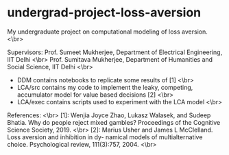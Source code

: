 # undergrad-project-loss-aversion
My undergraduate project on computational modeling of loss aversion. <\br>

Supervisors: 
Prof. Sumeet Mukherjee, Department of Electrical Engineering, IIT Delhi <\br>
Prof. Sumitava Mukherjee, Department of Humanities and Social Science, IIT Delhi <\br>

- DDM contains notebooks to replicate some results of [1] <\br>
- LCA/src contains my code to implement the leaky, competing, accumulator model for value based decisions [2] <\br>
- LCA/exec contains scripts used to experiment with the LCA model <\br>

References: <\br>
[1]: Wenjia Joyce Zhao, Lukasz Walasek, and Sudeep Bhatia. Why do people reject mixed gambles? Proceedings of the Cognitive Science Society, 2019. <\br>
[2]: Marius Usher and James L McClelland. Loss aversion and inhibition in dy- namical models of multialternative choice. Psychological review, 111(3):757, 2004. <\br>
